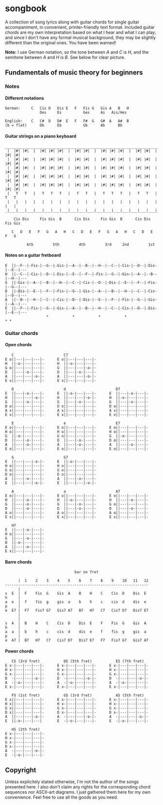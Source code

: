 # songbook

A collection of song lyrics along with guitar chords for single guitar
accompaniment, in convenient, printer-friendly text format. Included
guitar chords are my own interpretation based on what I hear and what I
can play; and since I don't have any formal musical background, they may
be slightly different than the original ones. You have been warned!

**Note:** I use German notation, so the tone between *A* and *C* is *H*,
and the semitone between *A* and *H* is *B*. See below for clear
picture.

## Fundamentals of music theory for beginners

### Notes

#### Different notations

```
German:     C   Cis D   Dis E   F   Fis G   Gis A   B   H
                Des     Es          Ges     As   Ais/Hes

English:    C   C#  D   D#  E   F   F#  G   G#  A   A#  B
(b = flat)      Db      Eb          Gb      Ab      Bb
```

#### Guitar strings on a piano keyboard

```
________________________________________________________________________________
 |  |#| |#|  |  |#| |#| |#|  |  |#| |#|  |  |#| |#| |#|  |  |#| |#|  |  |#| |#|
 |  |#| |#|  |  |#| |#| |#|  |  |#| |#|  |  |#| |#| |#|  |  |#| |#|  |  |#| |#|
 |  |#| |#|  |  |#| |#| |#|  |  |#| |#|  |  |#| |#| |#|  |  |#| |#|  |  |#| |#|
 |  |#| |#|  |  |#| |#| |#|  |  |#| |#|  |  |#| |#| |#|  |  |#| |#|  |  |#| |#|
 |  |#| |#|  |  |#| |#| |#|  |  |#| |#|  |  |#| |#| |#|  |  |#| |#|  |  |#| |#|
 |   T   T   |   T   T   T   |   T   T   |   T   T   T   |   T   T   |   T   T
 |   |   |   |   |   |   |   |   |   |   |   |   |   |   |   |   |   |   |   |
_|___|___|___|___|___|___|___|___|___|___|___|___|___|___|___|___|___|___|___|__

    Cis Dis     Fis Gis  B      Cis Dis     Fis Gis  B      Cis Dis     Fis Gis

   C   D   E   F   G   A   H   C   D   E   F   G   A   H   C   D   E   F   G

          6th         5th         4th         3rd     2nd         1st
```

#### Notes on a guitar fretboard

```
E  ||--F--|-Fis-|--G--|-Gis-|--A--|--B--|--H--|--C--|-Cis-|--D--|-Dis-|--E--|---
H  ||--C--|-Cis-|--D--|-Dis-|--E--|--F--|-Fis-|--G--|-Gis-|--A--|--B--|--H--|---
G  ||-Gis-|--A--|--B--|--H--|--C--|-Cis-|--D--|-Dis-|--E--|--F--|-Fis-|--G--|---
D  ||-Dis-|--E--|--F--|-Fis-|--G--|-Gis-|--A--|--B--|--H--|--C--|-Cis-|--D--|---
A  ||--B--|--H--|--C--|-Cis-|--D--|-Dis-|--E--|--F--|-Fis-|--G--|-Gis-|--A--|---
E  ||--F--|-Fis-|--G--|-Gis-|--A--|--B--|--H--|--C--|-Cis-|--D--|-Dis-|--E--|---
                   *           *           *           *                * *
```

### Guitar chords

#### Open chords

```
   C                       C7
E o||---|---|---|-      E o||---|---|---|-
H  ||-o-|---|---|-      H  ||-o-|---|---|-
G o||---|---|---|-      G  ||---|---|-o-|-
D  ||---|-o-|---|-      D  ||---|-o-|---|-
A  ||---|---|-o-|-      A  ||---|---|-o-|-
E x||---|---|---|-      E x||---|---|---|-

   D                       d                       D7
E  ||---|-o-|---|-      E  ||-o-|---|---|-      E  ||---|-o-|---|-
H  ||---|---|-o-|-      H  ||---|---|-o-|-      H  ||-o-|---|---|-
G  ||---|-o-|---|-      G  ||---|-o-|---|-      G  ||---|-o-|---|-
D o||---|---|---|-      D o||---|---|---|-      D o||---|---|---|-
A x||---|---|---|-      A x||---|---|---|-      A x||---|---|---|-
E x||---|---|---|-      E x||---|---|---|-      E x||---|---|---|-

   E                       e                       E7
E o||---|---|---|-      E o||---|---|---|-      E o||---|---|---|-
H o||---|---|---|-      H o||---|---|---|-      H o||---|---|---|-
G  ||-o-|---|---|-      G o||---|---|---|-      G  ||-o-|---|---|-
D  ||---|-o-|---|-      D  ||---|-o-|---|-      D o||---|---|---|-
A  ||---|-o-|---|-      A  ||---|-o-|---|-      A  ||---|-o-|---|-
E o||---|---|---|-      E o||---|---|---|-      E o||---|---|---|-

   G                       G7
E  ||---|---|-o-|-      E  ||-o-|---|---|-
H o||---|---|---|-      H o||---|---|---|-
G o||---|---|---|-      G o||---|---|---|-
D o||---|---|---|-      D o||---|---|---|-
A  ||---|-o-|---|-      A  ||---|-o-|---|-
E  ||---|---|-o-|-      E  ||---|---|-o-|-

   A                       a                       A7
E o||---|---|---|-      E o||---|---|---|-      E o||---|---|---|-
H  ||---|-o-|---|-      H  ||-o-|---|---|-      H  ||---|-o-|---|-
G  ||---|-o-|---|-      G  ||---|-o-|---|-      G o||---|---|---|-
D  ||---|-o-|---|-      D  ||---|-o-|---|-      D  ||---|-o-|---|-
A o||---|---|---|-      A o||---|---|---|-      A o||---|---|---|-
E x||---|---|---|-      E x||---|---|---|-      E x||---|---|---|-

   H7
E  ||---|-o-|---|-
H o||---|---|---|-
G  ||---|-o-|---|-
D  ||-o-|---|---|-
A  ||---|-o-|---|-
E x||---|---|---|-
```

#### Barre chords

```
                                bar on fret

      |  1    2    3    4    5    6    7    8    9    10   11   12
------------------------------------------------------------------
      |
s  E  |  F    Fis  G    Gis  A    B    H    C    Cis  D    Dis  E
h     |
a  e  |  f    fis  g    gis  a    b    h    c    cis  d    dis  e
p     |
e  E7 |  F7   Fis7 G7   Gis7 A7   B7   H7   C7   Cis7 D7   Dis7 E7
      |
      |
s  A  |  B    H    C    Cis  D    Dis  E    F    Fis  G    Gis  A
h     |
a  a  |  b    h    c    cis  d    dis  e    f    fis  g    gis  a
p     |
e  A7 |  B7   H7   C7   Cis7 D7   Dis7 E7   F7   Fis7 G7   Gis7 A7
```

#### Power chords

```
   C5 (3rd fret)           D5 (5th fret)           E5 (7th fret)
E x-|---|---|---|-      E x-|---|---|---|-      E x-|---|---|---|-
H x-|---|---|---|-      H x-|---|---|---|-      H x-|---|---|---|-
G x-|---|---|---|-      G x-|---|---|---|-      G x-|---|---|---|-
D  -|---|---|-o-|-      D  -|---|---|-o-|-      D  -|---|---|-o-|-
A  -|-o-|---|---|-      A  -|-o-|---|---|-      A  -|-o-|---|---|-
E x-|---|---|---|-      E x-|---|---|---|-      E x-|---|---|---|-

   F5 (1st fret)           G5 (3rd fret)           A5 (5th fret)
E x||---|---|---|-      E x-|---|---|---|-      E x-|---|---|---|-
H x||---|---|---|-      H x-|---|---|---|-      H x-|---|---|---|-
G x||---|---|---|-      G x-|---|---|---|-      G x-|---|---|---|-
D x||---|---|---|-      D x-|---|---|---|-      D x-|---|---|---|-
A  ||---|---|-o-|-      A  -|---|---|-o-|-      A  -|---|---|-o-|-
E  ||-o-|---|---|       E  -|-o-|---|---|-      E  -|-o-|---|---|-

   H5 (2th fret)
E x-|---|---|---|-
H x-|---|---|---|-
G x-|---|---|---|-
D x-|---|---|---|-
A  -|---|---|-o-|-
E  -|-o-|---|---|-
```

## Copyright

Unless explicitely stated otherwise, I'm not the author of the songs
presented here. I also don't claim any rights for the corresponding
chord sequences nor ASCII-art diagrams. I just gathered them here for my
own convenience. Feel free to use all the goods as you need.
